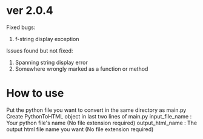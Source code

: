 # ver 2.0.4
Fixed bugs:
1. f-string display exception

Issues found but not fixed:
1. Spanning string display error
2. Somewhere wrongly marked as a function or method

# How to use
Put the python file you want to convert in the same directory as main.py
Create PythonToHTML object in last two lines of main.py
input_file_name : Your python file's name (No file extension required)
output_html_name : The output html file name you want (No file extension required)
